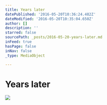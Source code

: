 ```yaml
---
title: Years later
datePublished: '2016-05-20T10:36:24.482Z'
dateModified: '2016-05-20T10:35:04.650Z'
author: []
description: ''
starred: false
sourcePath: _posts/2016-05-20-years-later.md
inFeed: true
hasPage: false
inNav: false
_type: MediaObject

---
```

# Years later
![](https://the-grid-user-content.s3-us-west-2.amazonaws.com/d83c9fc2-832e-4e28-83fc-adfc1929aba7.jpg)